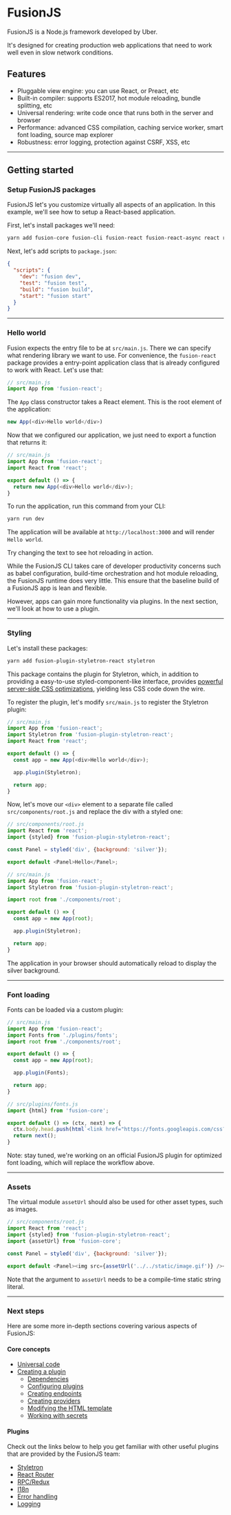 # FusionJS

FusionJS is a Node.js framework developed by Uber.

It's designed for creating production web applications that need to work well even in slow network conditions.

## Features

- Pluggable view engine: you can use React, or Preact, etc
- Built-in compiler: supports ES2017, hot module reloading, bundle splitting, etc
- Universal rendering: write code once that runs both in the server and browser
- Performance: advanced CSS compilation, caching service worker, smart font loading, source map explorer
- Robustness: error logging, protection against CSRF, XSS, etc

---

## Getting started

### Setup FusionJS packages

FusionJS let's you customize virtually all aspects of an application. In this example, we'll see how to setup a React-based application.

First, let's install packages we'll need:

```sh
yarn add fusion-core fusion-cli fusion-react fusion-react-async react react-dom
```

Next, let's add scripts to `package.json`:

```json
{
  "scripts": {
    "dev": "fusion dev",
    "test": "fusion test",
    "build": "fusion build",
    "start": "fusion start"
  }
}
```

---

### Hello world

Fusion expects the entry file to be at `src/main.js`. There we can specify what rendering library we want to use. For convenience, the `fusion-react` package provides a entry-point application class that is already configured to work with React. Let's use that:

```js
// src/main.js
import App from 'fusion-react';
```

The `App` class constructor takes a React element. This is the root element of the application:

```js
new App(<div>Hello world</div>)
```

Now that we configured our application, we just need to export a function that returns it:

```js
// src/main.js
import App from 'fusion-react';
import React from 'react';

export default () => {
  return new App(<div>Hello world</div>);
}
```

To run the application, run this command from your CLI:

```sh
yarn run dev
```

The application will be available at `http://localhost:3000` and will render `Hello world`.

Try changing the text to see hot reloading in action.

While the FusionJS CLI takes care of developer productivity concerns such as babel configuration, build-time orchestration and hot module reloading, the FusionJS runtime does very little. This ensure that the baseline build of a FusionJS app is lean and flexible.

However, apps can gain more functionality via plugins. In the next section, we'll look at how to use a plugin.

---

### Styling

Let's install these packages:

```sh
yarn add fusion-plugin-styletron-react styletron
```

This package contains the plugin for Styletron, which, in addition to providing a easy-to-use styled-component-like interface, provides [powerful server-side CSS optimizations](https://ryantsao.com/blog/virtual-css-with-styletron), yielding less CSS code down the wire.

To register the plugin, let's modify `src/main.js` to register the Styletron plugin:

```js
// src/main.js
import App from 'fusion-react';
import Styletron from 'fusion-plugin-styletron-react';
import React from 'react';

export default () => {
  const app = new App(<div>Hello world</div>);

  app.plugin(Styletron);

  return app;
}
```

Now, let's move our `<div>` element to a separate file called `src/components/root.js` and replace the div with a styled one:

```js
// src/components/root.js
import React from 'react';
import {styled} from 'fusion-plugin-styletron-react';

const Panel = styled('div', {background: 'silver'});

export default <Panel>Hello</Panel>;

// src/main.js
import App from 'fusion-react';
import Styletron from 'fusion-plugin-styletron-react';

import root from './components/root';

export default () => {
  const app = new App(root);

  app.plugin(Styletron);

  return app;
}
```

The application in your browser should automatically reload to display the silver background.

---

### Font loading

Fonts can be loaded via a custom plugin:

```js
// src/main.js
import App from 'fusion-react';
import Fonts from './plugins/fonts';
import root from './components/root';

export default () => {
  const app = new App(root);

  app.plugin(Fonts);

  return app;
}

// src/plugins/fonts.js
import {html} from 'fusion-core';

export default () => (ctx, next) => {
  ctx.body.head.push(html`<link href="https://fonts.googleapis.com/css?family=Open+Sans" rel="stylesheet" />`);
  return next();
}
```

Note: stay tuned, we're working on an official FusionJS plugin for optimized font loading, which will replace the workflow above.

---

### Assets

The virtual module `assetUrl` should also be used for other asset types, such as images.

```js
// src/components/root.js
import React from 'react';
import {styled} from 'fusion-plugin-styletron-react';
import {assetUrl} from 'fusion-core';

const Panel = styled('div', {background: 'silver'});

export default <Panel><img src={assetUrl('../../static/image.gif')} /></Panel>;
```

Note that the argument to `assetUrl` needs to be a compile-time static string literal.

---

### Next steps

Here are some more in-depth sections covering various aspects of FusionJS:

#### Core concepts

- [Universal code](./universal-code.md)
- [Creating a plugin](./creating-a-plugin.md)
  - [Dependencies](./dependencies.md)
  - [Configuring plugins](./configuring-plugins.md)
  - [Creating endpoints](./creating-endpoints.md)
  - [Creating providers](./creating-providers.md)
  - [Modifying the HTML template](./modifying-html-template.md)
  - [Working with secrets](./working-with-secrets.md)

#### Plugins

Check out the links below to help you get familiar with other useful plugins that are provided by the FusionJS team:

- [Styletron](../fusion-plugin-styletron-react)
- [React Router](../fusion-plugin-react-router)
- [RPC/Redux](../fusion-plugin-rpc-redux-react)
- [I18n](../fusion-plugin-i18n-react)
- [Error handling](../fusion-plugin-error-handling)
- [Logging](../fusion-plugin-universal-logger)
